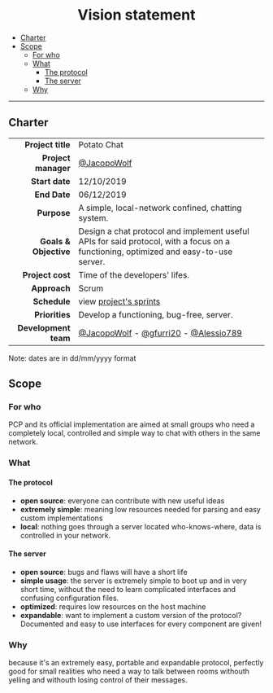 <center>
<h1> Vision statement </h1>
</center>

- [Charter](#charter)
- [Scope](#scope)
  - [For who](#for-who)
  - [What](#what)
    - [The protocol](#the-protocol)
    - [The server](#the-server)
  - [Why](#why)

---

## Charter

|                         |                                                                                                                                                                      |
| ----------------------: | :------------------------------------------------------------------------------------------------------------------------------------------------------------------- |
|       **Project title** | Potato Chat                                                                                                                                                          |
|     **Project manager** | [@JacopoWolf](https://github.com/JacopoWolf)                                                                                                                         |
|          **Start date** | 12/10/2019                                                                                                                                                           |
|            **End Date** | 06/12/2019                                                                                                                                                           |
|             **Purpose** | A simple, local-network confined, chatting system.                                                                                                                   |
|   **Goals & Objective** | Design a chat protocol and implement useful APIs for said protocol, with a focus on a functioning, optimized and easy-to-use server.                                 |
|        **Project cost** | Time of the developers' lifes.                                                                                                                                       |
|            **Approach** | Scrum                                                                                                                                                                |
|            **Schedule** | view [project's sprints](https://github.com/JacopoWolf/PotatoChatProtocol/projects?utf8=%E2%9C%93&query=)                                                            |
|          **Priorities** | Develop a functioning, bug-free, server.                                                                                                                             |
| **Development<br>team** | [@JacopoWolf](https://github.com/JacopoWolf) - [@gfurri20](https://github.com/gfurri20) - [@Alessio789](https://github.com/Alessio789) |

Note: dates are in dd/mm/yyyy format

## Scope

### For who

PCP and its official implementation are aimed at small groups who need a completely local, controlled and simple way to chat with others in the same network.

### What

#### The protocol
- **open source**: everyone can contribute with new useful ideas 
- **extremely simple**: meaning low resources needed for parsing and easy custom implementations
- **local**: nothing goes through a server located who-knows-where, data is controlled in your network.

#### The server
- **open source**: bugs and flaws will have a short life
- **simple usage**: the server is extremely simple to boot up and in very short time, without the need to learn complicated interfaces and confusing configuration files.
- **optimized**: requires low resources on the host machine
- **expandable**: want to implement a custom version of the protocol? Documented and easy to use interfaces for every component are given!

### Why

because it's an extremely easy, portable and expandable protocol, perfectly good for small realities who need a way to talk between rooms withouth yelling and withouth losing control of their messages.